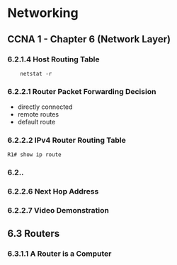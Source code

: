 # Networking
## CCNA 1 - Chapter 6 (Network Layer)
### 6.2.1.4 Host Routing Table

```
    netstat -r
```
### 6.2.2.1 Router Packet Forwarding Decision
- directly connected
- remote routes
- default route
### 6.2.2.2 IPv4 Router Routing Table
```
R1# show ip route
```
### 6.2..
### 6.2.2.6 Next Hop Address
### 6.2.2.7 Video Demonstration
## 6.3 Routers
### 6.3.1.1 A Router is a Computer
